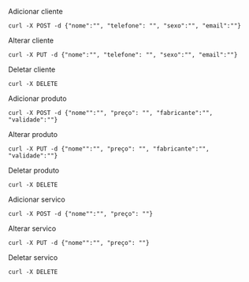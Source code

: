 Adicionar cliente 

    curl -X POST -d {"nome":"", "telefone": "", "sexo":"", "email":""} 
    
Alterar cliente

    curl -X PUT -d {"nome":"", "telefone": "", "sexo":"", "email":""} 

Deletar cliente

    curl -X DELETE 

Adicionar produto 

    curl -X POST -d {"nome"":"", "preço": "", "fabricante":"", "validade":""} 
    
Alterar produto 

    curl -X PUT -d {"nome"":"", "preço": "", "fabricante":"", "validade":""} 
    
Deletar produto 

    curl -X DELETE 
    
Adicionar servico

    curl -X POST -d {"nome"":"", "preço": ""}
    
Alterar servico

    curl -X PUT -d {"nome"":"", "preço": ""}
    
Deletar servico
    
    curl -X DELETE
    